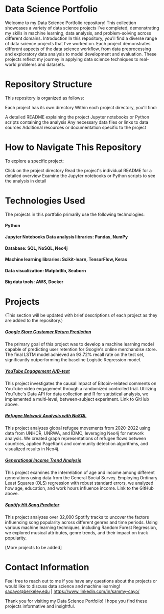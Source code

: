 # Data Science Portfolio
Welcome to my Data Science Portfolio repository! This collection showcases a variety of data science projects I've completed, demonstrating my skills in machine learning, data analysis, and problem-solving across different domains.
Introduction
In this repository, you'll find a diverse range of data science projects that I've worked on. Each project demonstrates different aspects of the data science workflow, from data preprocessing and exploratory data analysis to model development and evaluation. These projects reflect my journey in applying data science techniques to real-world problems and datasets.

# Repository Structure
This repository is organized as follows:

Each project has its own directory
Within each project directory, you'll find:

A detailed README explaining the project
Jupyter notebooks or Python scripts containing the analysis
Any necessary data files or links to data sources
Additional resources or documentation specific to the project

# How to Navigate This Repository
  To explore a specific project:
  
  Click on the project directory
  Read the project's individual README for a detailed overview
  Examine the Jupyter notebooks or Python scripts to see the analysis in detail


# Technologies Used
The projects in this portfolio primarily use the following technologies:

#### Python
#### Jupyter Notebooks Data analysis libraries: Pandas, NumPy
#### Database: SQL, NoSQL, Neo4j
#### Machine learning libraries: Scikit-learn, TensorFlow, Keras
#### Data visualization: Matplotlib, Seaborn
#### Big data tools: AWS, Docker

# Projects
(This section will be updated with brief descriptions of each project as they are added to the repository.)


##### [Google Store Customer Return Prediction](https://github.com/sacayo/Data-Science-Projects/tree/main/Generational-Income-Trend-Analysis)
The primary goal of this project was to develop a machine learning model capable of predicting user retention for Google's online merchandise store. The final LSTM model achieved an 93.72% recall rate on the test set, significantly outperforming the baseline Logistic Regression model. 

##### [YouTube Engagement A/B-test](https://github.com/sacayo/Data-Science-Projects/tree/main/YouTube-AB-Test)
This project investigates the causal impact of Bitcoin-related comments on YouTube video engagement through a randomized controlled trial. Utilizing YouTube's Data API for data collection and R for statistical analysis, we implemented a multi-level, between-subject experiment. Link to GitHub above.

##### [Refugee Network Analysis with NoSQL](https://github.com/sacayo/Data-Science-Projects/tree/main/Refugee-Network-Analysis-with-NoSQL)
This project analyzes global refugee movements from 2020-2022 using data from UNHCR, UNRWA, and IDMC, leveraging Neo4j for network analysis. We created graph representations of refugee flows between countries, applied PageRank and community detection algorithms, and visualized results in Neo4j.



##### [Generational Income Trend Analysis](https://github.com/sacayo/Data-Science-Projects/tree/main/Generational-Income-Trend-Analysis)
This project examines the interrelation of age and income among different generations using data from the General Social Survey. Employing Ordinary Least Squares (OLS) regression with robust standard errors, we analyzed how age, education, and work hours influence income. Link to the GitHub above. 

##### [Spotify Hit Song Predictor](https://github.com/sacayo/Data-Science-Projects/tree/main/Spotify-Hit-Song-Predictor)
This project analyzes over 32,000 Spotify tracks to uncover the factors influencing song popularity across different genres and time periods. Using various machine learning techniques, including Random Forest Regression, we explored musical attributes, genre trends, and their impact on track popularity.


[More projects to be added]


# Contact Information
Feel free to reach out to me if you have any questions about the projects or would like to discuss data science and machine learning!
sacayo@berkeley.edu | https://www.linkedin.com/in/sammy-cayo/

Thank you for visiting my Data Science Portfolio! I hope you find these projects informative and insightful.
